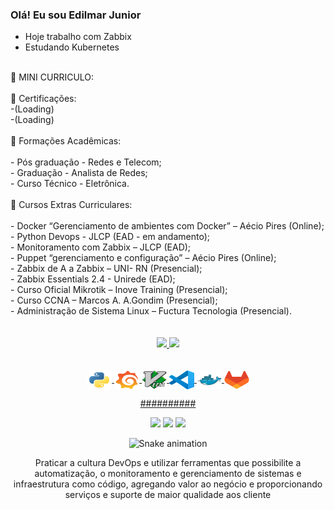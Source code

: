 ### Olá! Eu sou Edilmar Junior 

-  Hoje trabalho com Zabbix
-  Estudando Kubernetes

<br> 
  MINI CURRICULO:<br>

<br>
 Certificações:<br>
-(Loading) <br>
-(Loading)<br>
<br> 
 Formações Acadêmicas:<br>
<br>
- Pós graduação - Redes e Telecom;<br> 
- Graduação - Analista de Redes;<br>
- Curso Técnico - Eletrônica.<br>
<br> 
 Cursos Extras Curriculares:<br>
<br>
- Docker “Gerenciamento de ambientes com Docker” – Aécio Pires (Online);<br>
- Python Devops - JLCP (EAD - em andamento);<br>
- Monitoramento com Zabbix – JLCP (EAD);<br>
- Puppet “gerenciamento e configuração” – Aécio Pires (Online);<br>
- Zabbix de A a Zabbix – UNI- RN (Presencial);<br>
- Zabbix Essentials 2.4 - Unirede (EAD);<br>
- Curso Oficial Mikrotik – Inove Training (Presencial);<br>
- Curso CCNA – Marcos A. A.Gondim (Presencial);<br>
- Administração de Sistema Linux – Fuctura Tecnologia (Presencial).<br>
<br>
<br>

<div align="center">
<a href="https://github.com/JuniorEdilmar">
<img height="165em" src="https://github-readme-stats.vercel.app/api?username=JuniorEdilmar&show_icons=true&theme=dracula&include_all_commits=true&count_private=true"/>
<img height="135em" src="https://github-readme-stats.vercel.app/api/top-langs/?username=JuniorEdilmar&layout=compact&langs_count=7&theme=dracula"/>
</div>
<br> 

<div  align="center">
  <div style="display: inline_block"><br>
  <img align="center" alt="Rafa-Python" height="30" width="40" src="https://raw.githubusercontent.com/devicons/devicon/master/icons/python/python-original.svg">
  <img align="center" alt="Rafa-Python" height="30" width="40" src="https://github.com/devicons/devicon/blob/master/icons/grafana/grafana-original.svg">
  <img align="center" alt="Rafa-Python" height="30" width="40" src="https://github.com/devicons/devicon/blob/master/icons/vim/vim-original.svg">
  <img align="center" alt="Rafa-Python" height="30" width="40" src="https://github.com/devicons/devicon/blob/master/icons/vscode/vscode-original.svg">
  <img align="center" alt="Rafa-Python" height="30" width="40" src="https://github.com/devicons/devicon/blob/master/icons/docker/docker-original.svg">
  <img align="center" alt="Rafa-Python" height="30" width="40" src="https://github.com/devicons/devicon/blob/master/icons/gitlab/gitlab-original.svg">
    
</div>

##########
<div> 
  <a href="https://www.linkedin.com/in/edilmar-recife-pe/" target="_blank"><img src="https://img.shields.io/badge/-LinkedIn-%230077B5?style=for-the-badge&logo=linkedin&logoColor=white" target="_blank"></a>
  <a href = "http://junior.edilmar@gmail.com/"><img src="https://img.shields.io/badge/-Gmail-%23333?style=for-the-badge&logo=gmail&logoColor=white" target="_blank"></a>
  <a href = "https://gitlab.com/JuniorEdilmar"><img src="https://img.shields.io/badge/-Gmail-%23333?style=for-the-badge&logo=gmail&logoColor=white" target="_blank"></a>
  
 ![Snake animation](https://github.com/JuniorEdilmar/JuniorEdilmar/blob/output/github-contribution-grid-snake.svg)
  
</div>

<div  align="center">  
Praticar a cultura DevOps e utilizar ferramentas que possibilite a
automatização, o monitoramento e gerenciamento de sistemas e infraestrutura
como código, agregando valor ao negócio e proporcionando serviços e suporte de
maior qualidade aos cliente
 </div>


